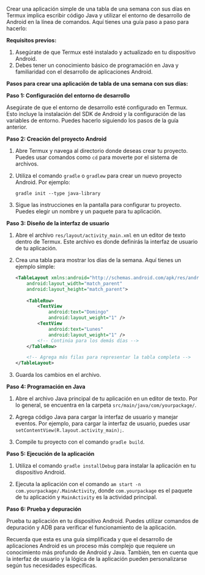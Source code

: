 Crear una aplicación simple de una tabla de una semana con sus días en Termux implica escribir código Java y utilizar el entorno de desarrollo de Android en la línea de comandos. Aquí tienes una guía paso a paso para hacerlo:

**Requisitos previos:**
1. Asegúrate de que Termux esté instalado y actualizado en tu dispositivo Android.
2. Debes tener un conocimiento básico de programación en Java y familiaridad con el desarrollo de aplicaciones Android.

**Pasos para crear una aplicación de tabla de una semana con sus días:**

**Paso 1: Configuración del entorno de desarrollo**

Asegúrate de que el entorno de desarrollo esté configurado en Termux. Esto incluye la instalación del SDK de Android y la configuración de las variables de entorno. Puedes hacerlo siguiendo los pasos de la guía anterior.

**Paso 2: Creación del proyecto Android**

1. Abre Termux y navega al directorio donde deseas crear tu proyecto. Puedes usar comandos como `cd` para moverte por el sistema de archivos.

2. Utiliza el comando `gradle` o `gradlew` para crear un nuevo proyecto Android. Por ejemplo:

   ```
   gradle init --type java-library
   ```

3. Sigue las instrucciones en la pantalla para configurar tu proyecto. Puedes elegir un nombre y un paquete para tu aplicación.

**Paso 3: Diseño de la interfaz de usuario**

1. Abre el archivo `res/layout/activity_main.xml` en un editor de texto dentro de Termux. Este archivo es donde definirás la interfaz de usuario de tu aplicación.

2. Crea una tabla para mostrar los días de la semana. Aquí tienes un ejemplo simple:

   ```xml
   <TableLayout xmlns:android="http://schemas.android.com/apk/res/android"
       android:layout_width="match_parent"
       android:layout_height="match_parent">
       
       <TableRow>
           <TextView
               android:text="Domingo"
               android:layout_weight="1" />
           <TextView
               android:text="Lunes"
               android:layout_weight="1" />
           <!-- Continúa para los demás días -->
       </TableRow>

       <!-- Agrega más filas para representar la tabla completa -->
   </TableLayout>
   ```

3. Guarda los cambios en el archivo.

**Paso 4: Programación en Java**

1. Abre el archivo Java principal de tu aplicación en un editor de texto. Por lo general, se encuentra en la carpeta `src/main/java/com/yourpackage/`.

2. Agrega código Java para cargar la interfaz de usuario y manejar eventos. Por ejemplo, para cargar la interfaz de usuario, puedes usar `setContentView(R.layout.activity_main);`.

3. Compile tu proyecto con el comando `gradle build`.

**Paso 5: Ejecución de la aplicación**

1. Utiliza el comando `gradle installDebug` para instalar la aplicación en tu dispositivo Android.

2. Ejecuta la aplicación con el comando `am start -n com.yourpackage/.MainActivity`, donde `com.yourpackage` es el paquete de tu aplicación y `MainActivity` es la actividad principal.

**Paso 6: Prueba y depuración**

Prueba tu aplicación en tu dispositivo Android. Puedes utilizar comandos de depuración y ADB para verificar el funcionamiento de la aplicación.

Recuerda que esta es una guía simplificada y que el desarrollo de aplicaciones Android es un proceso más complejo que requiere un conocimiento más profundo de Android y Java. También, ten en cuenta que la interfaz de usuario y la lógica de la aplicación pueden personalizarse según tus necesidades específicas.
